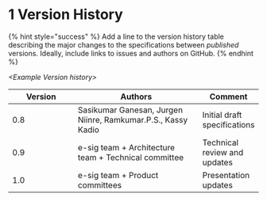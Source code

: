 # 1 Version History

{% hint style="success" %}
Add a line to the version history table describing the major changes to the specifications between _published_ versions. Ideally, include links to issues and authors on GitHub.
{% endhint %}

_\<Example Version history>_

<table><thead><tr><th width="152.33333333333331">Version</th><th width="311">Authors</th><th>Comment</th></tr></thead><tbody><tr><td>0.8</td><td>Sasikumar Ganesan, Jurgen Niinre,  Ramkumar.P.S., Kassy Kadio</td><td>Initial draft specifications</td></tr><tr><td>0.9</td><td>e-sig team + Architecture team + Technical committee</td><td>Technical review and updates</td></tr><tr><td>1.0</td><td>e-sig team + Product committees</td><td>Presentation updates</td></tr></tbody></table>
